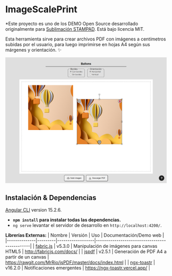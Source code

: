 # ImageScalePrint

*Este proyecto es uno de los DEMO Open Source desarrollado originalmente para [Sublimación STAMPAD](https://stampad.mercadoshops.com.ar/). Está bajo licencia MIT.

Esta herramienta sirve para crear archivos PDF con imágenes a centímetros subidas por el usuario, para luego imprimirse en hojas A4 según sus márgenes y orientación. ✨ 

<img src="src/assets/images/screenshot.png" alt="Screenshot">

## Instalación & Dependencias

[Angular CLI](https://github.com/angular/angular-cli) version 15.2.6.

* **`npm install` para instalar todas las dependencias.**
* `ng serve` levantar el servidor de desarrollo en `http://localhost:4200/`.
  
**Librerías Externas:**
| Nombre       | Versión | Uso              | Documentación/Demo web                       |
|--------------|---------|------------------|----------------------------------------------|
| [fabric.js](https://github.com/fabricjs/fabric.js)    | v5.3.0  | Manipulación de imágenes para canvas HTML5 | http://fabricjs.com/docs/ |
| [jspdf](https://github.com/parallax/jsPDF)        | v2.5.1  | Generación de PDF A4 a partir de un canvas | https://rawgit.com/MrRio/jsPDF/master/docs/index.html |
| [ngx-toastr](https://github.com/scttcper/ngx-toastr)   | v16.2.0 | Notificaciones emergentes | https://ngx-toastr.vercel.app/ |
